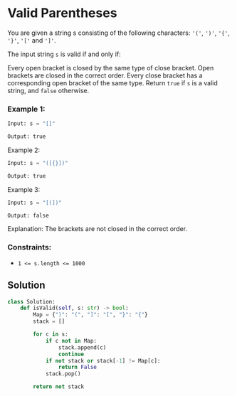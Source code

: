 # Valid Parentheses 
You are given a string s consisting of the following characters: `'('`, `')'`, `'{'`, `'}'`, `'['` and `']'`.

The input string `s` is valid if and only if:

Every open bracket is closed by the same type of close bracket.
Open brackets are closed in the correct order.
Every close bracket has a corresponding open bracket of the same type.
Return `true` if `s` is a valid string, and `false` otherwise.

### Example 1:
```python
Input: s = "[]"

Output: true
```
Example 2:
```python
Input: s = "([{}])"

Output: true
```
Example 3:
```python
Input: s = "[(])"

Output: false
```
Explanation: The brackets are not closed in the correct order.

### Constraints:
- `1 <= s.length <= 1000`

## Solution
```python
class Solution:
    def isValid(self, s: str) -> bool:
        Map = {")": "(", "]": "[", "}": "{"}
        stack = []

        for c in s:
            if c not in Map:
                stack.append(c)
                continue
            if not stack or stack[-1] != Map[c]:
                return False
            stack.pop()

        return not stack
```
